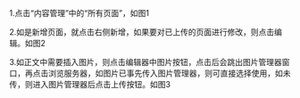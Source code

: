1.点击“内容管理”中的“所有页面”，如图1

2.如是新增页面，就点击右侧新增，如果要对已上传的页面进行修改，则点击编辑。如图2

3.如正文中需要插入图片，则点击编辑器中图片按钮，点击后会跳出图片管理器窗口，再点击浏览服务器，如图片已事先传入图片管理器，则可直接选择使用，如未传，则进入图片管理器后点击上传按钮。如图3